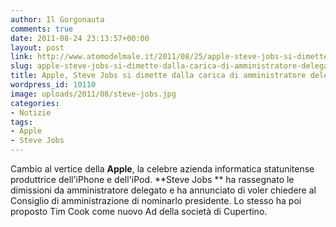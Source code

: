 ```yaml
---
author: Il Gorgonauta
comments: true
date: 2011-08-24 23:13:57+00:00
layout: post
link: http://www.atomodelmale.it/2011/08/25/apple-steve-jobs-si-dimette-dalla-carica-di-amministratore-delegato/
slug: apple-steve-jobs-si-dimette-dalla-carica-di-amministratore-delegato
title: Apple, Steve Jobs si dimette dalla carica di amministratore delegato.
wordpress_id: 10110
image: uploads/2011/08/steve-jobs.jpg
categories:
- Notizie
tags:
- Apple
- Steve Jobs
---
```



Cambio al vertice della **Apple**, la celebre azienda informatica statunitense produttrice dell'iPhone e dell'iPod. **Steve Jobs ** ha rassegnato le dimissioni da amministratore delegato e ha annunciato di voler chiedere al Consiglio di amministrazione di nominarlo presidente. Lo stesso ha poi proposto Tim Cook come nuovo Ad della società di Cupertino.
